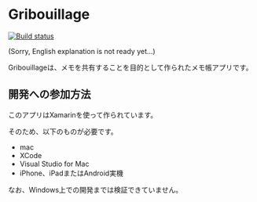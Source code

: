 # Gribouillage

[![Build status](https://build.appcenter.ms/v0.1/apps/b933575a-25ba-4644-9076-f0d3f2d0e09a/branches/master/badge)](https://appcenter.ms)

(Sorry, English explanation is not ready yet...)

Gribouillageは、メモを共有することを目的として作られたメモ帳アプリです。

## 開発への参加方法

このアプリはXamarinを使って作られています。

そのため、以下のものが必要です。

- mac
- XCode
- Visual Studio for Mac
- iPhone、iPadまたはAndroid実機

なお、Windows上での開発までは検証できていません。